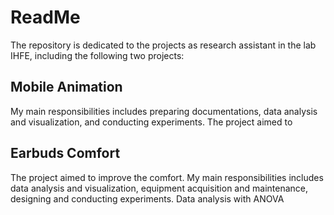 # ReadMe

The repository is dedicated to the projects as research assistant in the lab IHFE, including the following two projects:

## Mobile Animation
My main responsibilities includes preparing documentations, data analysis and visualization, and conducting experiments. The project aimed to

## Earbuds Comfort
The project aimed to improve the comfort. My main responsibilities includes data analysis and visualization, equipment acquisition and maintenance, designing and conducting experiments. Data analysis with ANOVA
